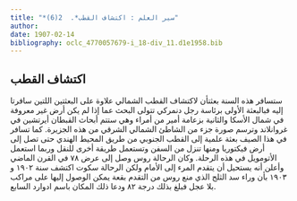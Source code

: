 ```yaml
---
title: "*سير العلم : اكتشاف القطب*.  2(6)"
author: 
date: 1907-02-14
bibliography: oclc_4770057679-i_18-div_11.d1e1958.bib
---
```




##  اكتشاف القطب 


 ستسافر هذه السنة بعثتأن لاكتشاف القطب الشمالي علاوة على البعثتين اللتين سافرتا إليه فبالبعثة الأولى برئاسة رجل دنمركي تتولى البحث عما إذا لم يكن أرض غير معروفة في   شمال الأسكا والثانية بزعامة أمير من أمراء وهي ستتم أبحاث القبطان أيرتشين في غروانلاند وترسم صورة جزء من الشاطئ الشمالي الشرقي من هذه الجزيرة. كما تسافر في هذا الصيف بعثة علمية إلى القطب الجنوبي من طريق المحيط الهندي حتى تصل إلى أرض فيكتوريا ومنها تنزل من السفن وتستعمل طريقة أخرى للنقل وربما استعمل الأتومويل في هذه الرحلة. وكان الرحالة روس وصل إلى عرض  ٧٨  في القرن الماضي وأعلن أنه يستحيل أن يتقدم المرء إلى الأمام ولكن الرحالة سكوت اكتشف سنة  ١٩٠٢  و  ١٩٠٣  بأن وراء سد الثلج الذي منع روس من التقدم بقعة يمكن الوصول إليها على مراكب بلا عجل فبلغ بذلك درجة  ٨٢  ودعا ذلك المكان باسم ادوارد السابع. 
